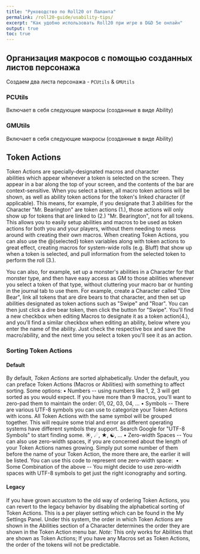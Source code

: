 ```yaml
---
title: "Руководство по Roll20 от Паланта"
permalink: /roll20-guide/usability-tips/
excerpt: "Как удобно использовать Roll20 при игре в D&D 5e онлайн"
output: true
toc: true
---
```




## Организация макросов с помощью созданных листов персонажа 

Создаем два листа персонажа - ```PCUtils``` & ```GMUtils```

### PCUtils
Включает в себя следующие макросы (созданные в виде Ability)

### GMUtils
Включает в себя следующие макросы (созданные в виде Ability)

## Token Actions

Token Actions are specially-designated macros and character abilities which appear whenever a token is selected on the screen. They appear in a bar along the top of your screen, and the contents of the bar are context-sensitive. When you select a token, all macro token actions will be shown, as well as ability token actions for the token's linked character (if applicable).
This means, for example, if you designate that 3 abilities for the Character "Mr. Bearington" are token actions (1.), those actions will only show up for tokens that are linked to (2.) "Mr. Bearington", not for all tokens.
This allows you to easily setup abilities and macros to be used as token actions for both you and your players, without them needing to mess around with creating their own macros.
When creating Token Actions, you can also use the @{selected} token variables along with token actions to great effect, creating macros for system-wide rolls (e.g. Bluff) that show up when a token is selected, and pull information from the selected token to perform the roll (3.).

You can also, for example, set up a monster's abilities in a Character for that monster type, and then have easy access as GM to those abilities whenever you select a token of that type, without cluttering your macro bar or hunting in the journal tab to use them. For example, create a Character called "Dire Bear", link all tokens that are dire bears to that character, and then set up abilities designated as token actions such as "Swipe" and "Roar". You can then just click a dire bear token, then click the button for "Swipe".
You'll find a new checkbox when editing Macros to designate it as a token action(4.), and you'll find a similar checkbox when editing an ability, below where you enter the name of the ability. Just check the respective box and save the macro/ability, and the next time you select a token you'll see it as an action.
### Sorting Token Actions
#### Default
By default, *Token Actions* are sorted alphabetically. Under the default, you can preface Token Actions (Macros or Abilities) with something to affect sorting.
Some options:
• Numbers -- using numbers like 1, 2, 3 will get sorted as you would expect. If you have more than 9 macros, you'll want to zero-pad them to maintain the order: 01, 02, 03, 04, ...
• Symbols -- There are various UTF-8 symbols you can use to categorize your Token Actions with icons. All Token Actions with the same symbol will be grouped together. This will require some trial and error as different operating systems have different symbols they support. Search Google for "UTF-8 Symbols" to start finding some. ☀, ☄, ★, ☯, ...
• Zero-width Spaces -- You can also use zero-width spaces, if you are concerned about the length of your Token Actions names growing. Simply put some number of them before the name of your Token Action, the more there are, the earlier it will be listed. You can use this code to represent one zero-width space: &#8203;
• Some Combination of the above -- You might decide to use zero-width spaces with UTF-8 symbols to get just the right iconography and sorting.
#### Legacy
If you have grown accustom to the old way of ordering Token Actions, you can revert to the legacy behavior by disabling the alphabetical sorting of Token Actions. This is a per player setting which can be found in the My Settings Panel. Under this system, the order in which Token Actions are shown in the Abilities section of a Character determines the order they are shown in the Token Action menu bar. *Note:* This only works for Abilities that are shown as Token Actions; If you have any Macros set as Token Actions, the order of the tokens will not be predictable.
